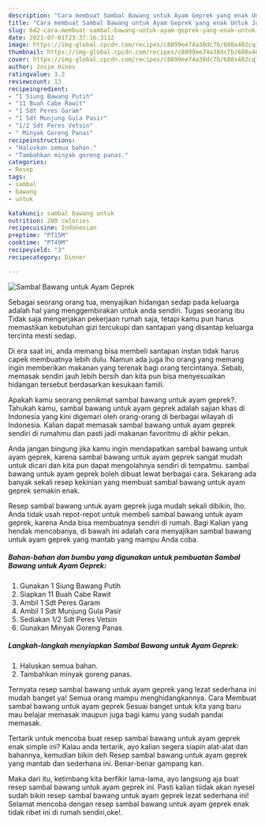```yaml
---
description: "Cara membuat Sambal Bawang untuk Ayam Geprek yang enak Untuk Jualan"
title: "Cara membuat Sambal Bawang untuk Ayam Geprek yang enak Untuk Jualan"
slug: 642-cara-membuat-sambal-bawang-untuk-ayam-geprek-yang-enak-untuk-jualan
date: 2021-07-01T23:37:16.311Z
image: https://img-global.cpcdn.com/recipes/c8899ee74a38dc7b/680x482cq70/sambal-bawang-untuk-ayam-geprek-foto-resep-utama.jpg
thumbnail: https://img-global.cpcdn.com/recipes/c8899ee74a38dc7b/680x482cq70/sambal-bawang-untuk-ayam-geprek-foto-resep-utama.jpg
cover: https://img-global.cpcdn.com/recipes/c8899ee74a38dc7b/680x482cq70/sambal-bawang-untuk-ayam-geprek-foto-resep-utama.jpg
author: Josie Hines
ratingvalue: 3.2
reviewcount: 13
recipeingredient:
- "1 Siung Bawang Putih"
- "11 Buah Cabe Rawit"
- "1 Sdt Peres Garam"
- "1 Sdt Munjung Gula Pasir"
- "1/2 Sdt Peres Vetsin"
- " Minyak Goreng Panas"
recipeinstructions:
- "Haluskan semua bahan."
- "Tambahkan minyak goreng panas."
categories:
- Resep
tags:
- sambal
- bawang
- untuk

katakunci: sambal bawang untuk 
nutrition: 280 calories
recipecuisine: Indonesian
preptime: "PT15M"
cooktime: "PT49M"
recipeyield: "3"
recipecategory: Dinner

---
```



![Sambal Bawang untuk Ayam Geprek](https://img-global.cpcdn.com/recipes/c8899ee74a38dc7b/680x482cq70/sambal-bawang-untuk-ayam-geprek-foto-resep-utama.jpg)

Sebagai seorang orang tua, menyajikan hidangan sedap pada keluarga adalah hal yang menggembirakan untuk anda sendiri. Tugas seorang ibu Tidak saja mengerjakan pekerjaan rumah saja, tetapi kamu pun harus memastikan kebutuhan gizi tercukupi dan santapan yang disantap keluarga tercinta mesti sedap.

Di era  saat ini, anda memang bisa membeli santapan instan tidak harus capek membuatnya lebih dulu. Namun ada juga lho orang yang memang ingin memberikan makanan yang terenak bagi orang tercintanya. Sebab, memasak sendiri jauh lebih bersih dan kita pun bisa menyesuaikan hidangan tersebut berdasarkan kesukaan famili. 



Apakah kamu seorang penikmat sambal bawang untuk ayam geprek?. Tahukah kamu, sambal bawang untuk ayam geprek adalah sajian khas di Indonesia yang kini digemari oleh orang-orang di berbagai wilayah di Indonesia. Kalian dapat memasak sambal bawang untuk ayam geprek sendiri di rumahmu dan pasti jadi makanan favoritmu di akhir pekan.

Anda jangan bingung jika kamu ingin mendapatkan sambal bawang untuk ayam geprek, karena sambal bawang untuk ayam geprek sangat mudah untuk dicari dan kita pun dapat mengolahnya sendiri di tempatmu. sambal bawang untuk ayam geprek boleh dibuat lewat berbagai cara. Sekarang ada banyak sekali resep kekinian yang membuat sambal bawang untuk ayam geprek semakin enak.

Resep sambal bawang untuk ayam geprek juga mudah sekali dibikin, lho. Anda tidak usah repot-repot untuk membeli sambal bawang untuk ayam geprek, karena Anda bisa membuatnya sendiri di rumah. Bagi Kalian yang hendak mencobanya, di bawah ini adalah cara menyajikan sambal bawang untuk ayam geprek yang mantab yang mampu Anda coba.

<!--inarticleads1-->

##### Bahan-bahan dan bumbu yang digunakan untuk pembuatan Sambal Bawang untuk Ayam Geprek:

1. Gunakan 1 Siung Bawang Putih
1. Siapkan 11 Buah Cabe Rawit
1. Ambil 1 Sdt Peres Garam
1. Ambil 1 Sdt Munjung Gula Pasir
1. Sediakan 1/2 Sdt Peres Vetsin
1. Gunakan  Minyak Goreng Panas




<!--inarticleads2-->

##### Langkah-langkah menyiapkan Sambal Bawang untuk Ayam Geprek:

1. Haluskan semua bahan.
1. Tambahkan minyak goreng panas.




Ternyata resep sambal bawang untuk ayam geprek yang lezat sederhana ini mudah banget ya! Semua orang mampu menghidangkannya. Cara Membuat sambal bawang untuk ayam geprek Sesuai banget untuk kita yang baru mau belajar memasak maupun juga bagi kamu yang sudah pandai memasak.

Tertarik untuk mencoba buat resep sambal bawang untuk ayam geprek enak simple ini? Kalau anda tertarik, ayo kalian segera siapin alat-alat dan bahannya, kemudian bikin deh Resep sambal bawang untuk ayam geprek yang mantab dan sederhana ini. Benar-benar gampang kan. 

Maka dari itu, ketimbang kita berfikir lama-lama, ayo langsung aja buat resep sambal bawang untuk ayam geprek ini. Pasti kalian tiidak akan nyesel sudah bikin resep sambal bawang untuk ayam geprek lezat sederhana ini! Selamat mencoba dengan resep sambal bawang untuk ayam geprek enak tidak ribet ini di rumah sendiri,oke!.

